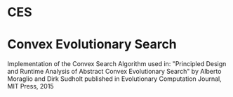 # CES
Convex Evolutionary Search
==========================

Implementation of the Convex Search Algorithm used in:
"Principled Design and Runtime Analysis of Abstract Convex Evolutionary Search"
by Alberto Moraglio and Dirk Sudholt
published in Evolutionary Computation Journal, MIT Press, 2015

